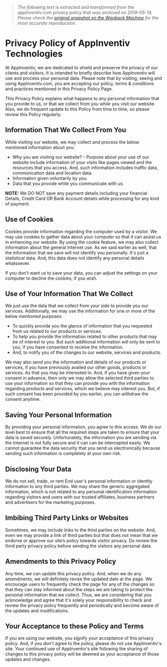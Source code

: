 > *The following text is extracted and transformed from the appinventiv.com privacy policy that was archived on 2019-05-14. Please check the [original snapshot on the Wayback Machine](https://web.archive.org/web/20190514181834id_/https%3A//appinventiv.com/privacy-policy) for the most accurate reproduction.*

# Privacy Policy of AppInventiv Technologies

At AppInventiv, we are dedicated to shield and preserve the privacy of our clients and visitors. It is intended to briefly describe how AppInventiv will use and process your personal data. Please note that by visiting, seeing and using AppInventiv.com, you are accepting our policy, terms & conditions and practices mentioned in this Privacy Policy Page. 

This Privacy Policy explains what happens to any personal information that you provide to us, or that we collect from you while you visit our website. Also, we do frequent update to this Policy from time to time, so please review this Policy regularly. 

## Information That We Collect From You

While visiting our website, we may collect and process the below mentioned information about you: 

  * Why you are visiting our website? - Purpose about your use of our website include information of your visits like pages viewed and the resources that you access. And, such information includes traffic data, communication data and location data.
  * Information given voluntarily by you. 
  * Data that you provide while you communicate with us.



**NOTE:** We DO NOT save any payment details including your financial Details, Credit Card OR Bank Account details while processing for any kind of payment. 

## Use of Cookies

Cookies provide information regarding the computer used by a visitor. We may use cookies to gather data about your computer so that it can assist us in enhancing our website. By using the cookie feature, we may also collect information about the general Internet use. As we said earlier as well, that the information that we save will not identify you personally. It's just a statistical data. And, this data does not identify any personal details whatsoever. 

If you don't want us to save your data, you can adjust the settings on your computer to decline the cookies, if you wish. 

## Use of Your Information That We Collect

We just use the data that we collect from your side to provide you our services. Additionally, we may use the information for one or more of the below mentioned purposes: 

  * To quickly provide you the glance of information that you requested from us related to our products or services. 
  * To help you provide the information related to other products that may be of interest to you. But such additional information will only be sent to you, if you have consented to receive the information. 
  * And, to notify you of the changes to our website, services and products. 



We may also send you the information and details of our products or services, if you have previously availed our other goods, products or services. As that you may be interested in. And, if you have given your consent in advance, then only we may allow the selected third parties to use your information so that they can provide you with the information regarding products and services, which we believe may interest you. But, if such consent has been provided by you earlier, you can withdraw the consent anytime. 

## Saving Your Personal Information

By providing your personal information, you agree to this access. We do our level best to ensure that all the required steps are taken to ensure that your data is saved securely. Unfortunately, the information you are sending via the Internet is not fully secure and it can can be intercepted easily. We cannot guarantee the data security that you send us electronically because sending such information is completely at your own risk.

## Disclosing Your Data

We do not sell, trade, or rent End user's personal information or identity information to any third parties. We may share the generic aggregated information, which is not related to any personal identification information regarding visitors and users with our trusted affiliates, business partners and advertisers for the marketing purposes.

## Imbibing Third Party Links or Websites

Sometimes, we may include links to the third parties on the website. And, even we may provide a link of third parties but that does not mean that we endorse or approve our site’s policy towards visitor privacy. Do review the third party privacy policy before sending the visitors any personal data.

## Amendments to this Privacy Policy

Any time, we can update this privacy policy. And, when we do any amendments, we will definitely revise the updated date at the page. We encourage users to frequently check the page for any of the changes so that they can stay informed about the steps we are taking to protect the personal information that we collect. Thus, we are considering that you acknowledge and agree that it's solely your responsibility to check and review the privacy policy frequently and periodically and become aware of the updates and modifications.

## Your Acceptance to these Policy and Terms

If you are using our website, you signify your acceptance of this privacy policy. And, if you don't agree to the policy, please do not use AppInventiv's site. Your continued use of AppInventiv's site following the sharing of changes to this privacy policy will be deemed as your acceptance of those updates and changes.
